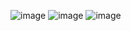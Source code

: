 ![image](https://user-images.githubusercontent.com/129939405/233795462-c08cb361-a950-48b1-8b5b-dfd05635bcbb.png)
![image](https://user-images.githubusercontent.com/129939405/233795473-560a542e-45c5-48d4-b3cd-650592539e99.png)
![image](https://user-images.githubusercontent.com/129939405/233795497-bc3ce059-058c-4cba-9c5e-f84a7a4f16ab.png)

